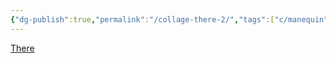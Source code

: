 ```yaml
---
{"dg-publish":true,"permalink":"/collage-there-2/","tags":["c/manequin","c/woman","c/abstract","c/flat-background","c/white","c/shadow"],"created":"2024-01-05T11:39:12.224-05:00","updated":"2024-01-05T11:39:48.549-05:00"}
---
```



[There](https://www.instagram.com/p/CfCHYLNuQ6z/)
